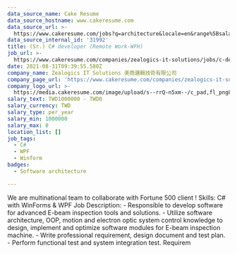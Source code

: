 ```yaml
---
data_source_name: Cake Resume
data_source_hostname: www.cakeresume.com
data_source_url: >-
  https://www.cakeresume.com/jobs?q=architecture&locale=en&range%5Bsalary_range%5D%5Bmin%5D=1000000&page=4
data_source_internal_id: '31992'
title: (Sr.) C# developer (Remote Work-WFH)
job_url: >-
  https://www.cakeresume.com/companies/zealogics-it-solutions/jobs/c-developer-remote-work-wfh
date: 2021-08-31T09:39:55.580Z
company_name: Zealogics IT Solutions 美商邏輯技術有限公司
company_page_url: 'https://www.cakeresume.com/companies/zealogics-it-solutions'
company_logo_url: >-
  https://media.cakeresume.com/image/upload/s--rrQ-n5xm--/c_pad,fl_png8,h_200,w_200/v1657271325/wvuijfkwi74hqtkzz9wk.png
salary_text: TWD1000000 - TWD0
salary_currency: TWD
salary_type: per_year
salary_min: 1000000
salary_max: 0
location_list: []
job_tags:
  - C#
  - WPF
  - Winform
badges:
  - Software architecture

---
```


We are multinational team to collaborate with Fortune 500 client ! Skills: C# with WinForms & WPF Job Description: - Responsible to develop software for advanced E-beam inspection tools and solutions. - Utilize software architecture, OOP, motion and electron optic system control knowledge to design, implement and optimize software modules for E-beam inspection machine. - Write professional requirement, design document and test plan. - Perform functional test and system integration test. Requirem